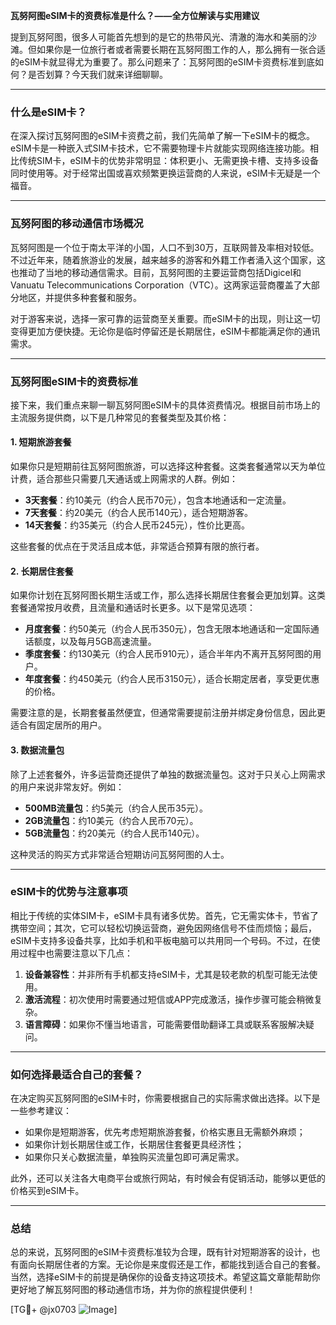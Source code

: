 **瓦努阿图eSIM卡的资费标准是什么？——全方位解读与实用建议**

提到瓦努阿图，很多人可能首先想到的是它的热带风光、清澈的海水和美丽的沙滩。但如果你是一位旅行者或者需要长期在瓦努阿图工作的人，那么拥有一张合适的eSIM卡就显得尤为重要了。那么问题来了：瓦努阿图的eSIM卡资费标准到底如何？是否划算？今天我们就来详细聊聊。

---

### **什么是eSIM卡？**
在深入探讨瓦努阿图的eSIM卡资费之前，我们先简单了解一下eSIM卡的概念。eSIM卡是一种嵌入式SIM卡技术，它不需要物理卡片就能实现网络连接功能。相比传统SIM卡，eSIM卡的优势非常明显：体积更小、无需更换卡槽、支持多设备同时使用等。对于经常出国或喜欢频繁更换运营商的人来说，eSIM卡无疑是一个福音。

---

### **瓦努阿图的移动通信市场概况**
瓦努阿图是一个位于南太平洋的小国，人口不到30万，互联网普及率相对较低。不过近年来，随着旅游业的发展，越来越多的游客和外籍工作者涌入这个国家，这也推动了当地的移动通信需求。目前，瓦努阿图的主要运营商包括Digicel和Vanuatu Telecommunications Corporation（VTC）。这两家运营商覆盖了大部分地区，并提供多种套餐和服务。

对于游客来说，选择一家可靠的运营商至关重要。而eSIM卡的出现，则让这一切变得更加方便快捷。无论你是临时停留还是长期居住，eSIM卡都能满足你的通讯需求。

---

### **瓦努阿图eSIM卡的资费标准**
接下来，我们重点来聊一聊瓦努阿图eSIM卡的具体资费情况。根据目前市场上的主流服务提供商，以下是几种常见的套餐类型及其价格：

#### **1. 短期旅游套餐**
如果你只是短期前往瓦努阿图旅游，可以选择这种套餐。这类套餐通常以天为单位计费，适合那些只需要几天通话或上网需求的人群。例如：
- **3天套餐**：约10美元（约合人民币70元），包含本地通话和一定流量。
- **7天套餐**：约20美元（约合人民币140元），适合短期游客。
- **14天套餐**：约35美元（约合人民币245元），性价比更高。

这些套餐的优点在于灵活且成本低，非常适合预算有限的旅行者。

#### **2. 长期居住套餐**
如果你计划在瓦努阿图长期生活或工作，那么选择长期居住套餐会更加划算。这类套餐通常按月收费，且流量和通话时长更多。以下是常见选项：
- **月度套餐**：约50美元（约合人民币350元），包含无限本地通话和一定国际通话额度，以及每月5GB高速流量。
- **季度套餐**：约130美元（约合人民币910元），适合半年内不离开瓦努阿图的用户。
- **年度套餐**：约450美元（约合人民币3150元），适合长期定居者，享受更优惠的价格。

需要注意的是，长期套餐虽然便宜，但通常需要提前注册并绑定身份信息，因此更适合有固定居所的用户。

#### **3. 数据流量包**
除了上述套餐外，许多运营商还提供了单独的数据流量包。这对于只关心上网需求的用户来说非常友好。例如：
- **500MB流量包**：约5美元（约合人民币35元）。
- **2GB流量包**：约10美元（约合人民币70元）。
- **5GB流量包**：约20美元（约合人民币140元）。

这种灵活的购买方式非常适合短期访问瓦努阿图的人士。

---

### **eSIM卡的优势与注意事项**
相比于传统的实体SIM卡，eSIM卡具有诸多优势。首先，它无需实体卡，节省了携带空间；其次，它可以轻松切换运营商，避免因网络信号不佳而烦恼；最后，eSIM卡支持多设备共享，比如手机和平板电脑可以共用同一个号码。不过，在使用过程中也需要注意以下几点：
1. **设备兼容性**：并非所有手机都支持eSIM卡，尤其是较老款的机型可能无法使用。
2. **激活流程**：初次使用时需要通过短信或APP完成激活，操作步骤可能会稍微复杂。
3. **语言障碍**：如果你不懂当地语言，可能需要借助翻译工具或联系客服解决疑问。

---

### **如何选择最适合自己的套餐？**
在决定购买瓦努阿图的eSIM卡时，你需要根据自己的实际需求做出选择。以下是一些参考建议：
- 如果你是短期游客，优先考虑短期旅游套餐，价格实惠且无需额外麻烦；
- 如果你计划长期居住或工作，长期居住套餐更具经济性；
- 如果你只关心数据流量，单独购买流量包即可满足需求。

此外，还可以关注各大电商平台或旅行网站，有时候会有促销活动，能够以更低的价格买到eSIM卡。

---

### **总结**
总的来说，瓦努阿图的eSIM卡资费标准较为合理，既有针对短期游客的设计，也有面向长期居住者的方案。无论你是来度假还是工作，都能找到适合自己的套餐。当然，选择eSIM卡的前提是确保你的设备支持这项技术。希望这篇文章能帮助你更好地了解瓦努阿图的移动通信市场，并为你的旅程提供便利！

[TG💪+ @jx0703 ![Image](https://github.com/user-attachments/assets/dbca1d08-cadb-493c-b0ec-ad6f7a83f270)]